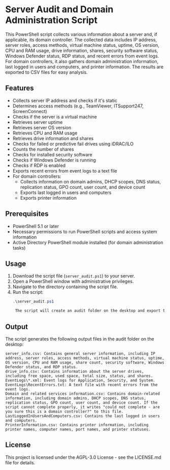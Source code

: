 # Server Audit and Domain Administration Script

This PowerShell script collects various information about a server and, if applicable, its domain controller. The collected data includes IP address, server roles, access methods, virtual machine status, uptime, OS version, CPU and RAM usage, drive information, shares, security software status, Windows Defender status, RDP status, and recent errors from event logs. For domain controllers, it also gathers domain administration information, last logged in users and computers, and printer information. The results are exported to CSV files for easy analysis.

## Features

- Collects server IP address and checks if it's static
- Determines access methods (e.g., TeamViewer, ITSupport247, ScreenConnect)
- Checks if the server is a virtual machine
- Retrieves server uptime
- Retrieves server OS version
- Retrieves CPU and RAM usage
- Retrieves drive information and shares
- Checks for failed or predictive fail drives using iDRAC/ILO
- Counts the number of shares
- Checks for installed security software
- Checks if Windows Defender is running
- Checks if RDP is enabled
- Exports recent errors from event logs to a text file
- For domain controllers:
  - Collects information on domain admins, DHCP scopes, DNS status, replication status, GPO count, user count, and device count
  - Exports last logged in users and computers
  - Exports printer information

## Prerequisites

- PowerShell 5.1 or later
- Necessary permissions to run PowerShell scripts and access system information
- Active Directory PowerShell module installed (for domain administration tasks)

## Usage

1. Download the script file (`server_audit.ps1`) to your server.
2. Open a PowerShell window with administrative privileges.
3. Navigate to the directory containing the script file.
4. Run the script:
   ```powershell
   .\server_audit.ps1

    The script will create an audit folder on the desktop and export the collected information to this folder.

## Output

The script generates the following output files in the audit folder on the desktop:

    server_info.csv: Contains general server information, including IP address, server roles, access methods, virtual machine status, uptime, OS version, CPU and RAM usage, share count, security software, Windows Defender status, and RDP status.
    drive_info.csv: Contains information about the server drives, including free space, used space, total size, status, and shares.
    EventLogs\*.xml: Event logs for Application, Security, and System.
    EventLogs\RecentErrors.txt: A text file with recent errors from the event logs.
    Domain and related services information.csv: Contains domain-related information, including domain admins, DHCP scopes, DNS status, replication status, GPO count, user count, and device count. If the script cannot complete properly, it writes "could not complete - are you sure this is a domain controller?" to this file.
    LastLoggedInUsersAndComputers.csv: Contains the last logged in users and computers.
    PrinterInformation.csv: Contains printer information, including printer names, computer names, port names, and printer statuses.

## License

This project is licensed under the AGPL-3.0 License - see the LICENSE.md file for details.
